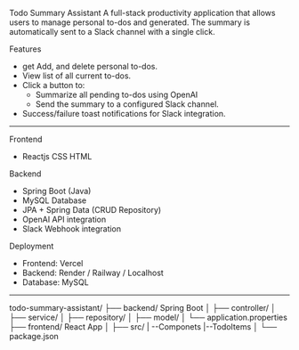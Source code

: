  Todo Summary Assistant
A full-stack productivity application that allows users to manage personal to-dos and generated. The summary is automatically sent to a Slack channel with a single click.

 Features
- get Add, and delete personal to-dos.
- View list of all current to-dos.
- Click a button to:
  - Summarize all pending to-dos using OpenAI
  - Send the summary to a configured Slack channel.
- Success/failure toast notifications for Slack integration.

---

 Frontend
- Reactjs
   CSS
  HTML

 Backend
- Spring Boot (Java)
- MySQL Database
- JPA + Spring Data (CRUD Repository)
- OpenAI API integration
- Slack Webhook integration

 Deployment
- Frontend: Vercel
- Backend: Render / Railway / Localhost
- Database: MySQL

---

todo-summary-assistant/
├── backend/ Spring Boot 
│ ├── controller/
│ ├── service/
│ ├── repository/
│ ├── model/
│ └── application.properties
├── frontend/ React App
│ ├── src/
| --Componets
    |--TodoItems
│ └── package.json

